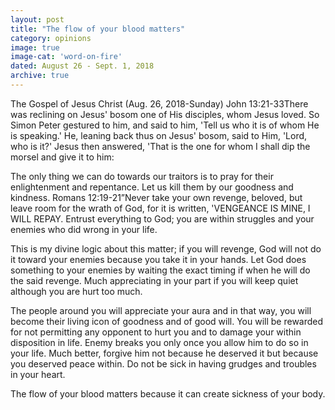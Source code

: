 ```yaml
---
layout: post
title: "The flow of your blood matters"
category: opinions
image: true
image-cat: 'word-on-fire'
dated: August 26 - Sept. 1, 2018
archive: true
---
```


The Gospel of Jesus Christ (Aug. 26, 2018-Sunday) John 13:21-33There was reclining on Jesus' bosom one of His disciples, whom Jesus loved. So Simon Peter gestured to him, and said to him, 'Tell us who it is of whom He is speaking.' He, leaning back thus on Jesus' bosom, said to Him, 'Lord, who is it?' Jesus then answered, 'That is the one for whom I shall dip the morsel and give it to him:

The only thing we can do towards our traitors is to pray for their enlightenment and repentance. Let us kill them by our goodness and kindness. Romans 12:19-21”Never take your own revenge, beloved, but leave room for the wrath of God, for it is written, 'VENGEANCE IS MINE, I WILL REPAY. Entrust everything to God; you are within struggles and your enemies who did wrong in your life. 

This is my divine logic about this matter; if you will revenge, God will not do it toward your enemies because you take it in your hands. Let God does something to your enemies by waiting the exact timing if when he will do the said revenge. Much appreciating in your part if you will keep quiet although you are hurt too much.

The people around you will appreciate your aura and in that way, you will become their living icon of goodness and of good will. You will be rewarded for not permitting any opponent to hurt you and to damage your within disposition in life. Enemy breaks you only once you allow him to do so in your life. Much better, forgive him not because he deserved it but because you deserved peace within. Do not be sick in having grudges and troubles in your heart. 

The flow of your blood matters because it can create sickness of your body.